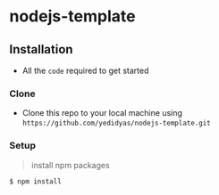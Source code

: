 # nodejs-template
## Installation

- All the `code` required to get started

### Clone

- Clone this repo to your local machine using `https://github.com/yedidyas/nodejs-template.git`

### Setup

> install npm packages

```shell
$ npm install
```
